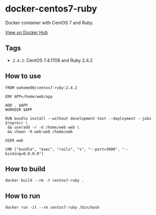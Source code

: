 # docker-centos7-ruby

Docker container with CentOS 7 and Ruby.

[View on Docker Hub](https://hub.docker.com/r/eahome00/centos7-ruby/)

## Tags

* `2.4.2`: CentOS 7.4.1708 and Ruby 2.4.2

## How to use

```
FROM eahome00/centos7-ruby:2.4.2

ENV APP=/home/web/app

ADD . $APP
WORKDIR $APP

RUN bundle install --without development test --deployment --jobs $(nproc) \
 && useradd -r -d /home/web web \
 && chown -R web:web /home/web

USER web

CMD ["bundle", "exec", "rails", "s", "--port=3000", "--binding=0.0.0.0"]
```

## How to build

```
docker build --rm -t centos7-ruby .
```

## How to run

```
docker run -it --rm centos7-ruby /bin/bash
```
